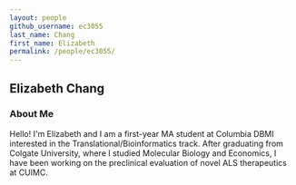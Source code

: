 ```yaml
---
layout: people
github_username: ec3055
last_name: Chang
first_name: Elizabeth
permalink: /people/ec3055/
---
```

## Elizabeth Chang

### About Me

Hello! I'm Elizabeth and I am a first-year MA student at Columbia DBMI interested in the Translational/Bioinformatics track. After graduating from Colgate University, where I studied Molecular Biology and Economics, I have been working on the preclinical evaluation of novel ALS therapeutics at CUIMC. 
